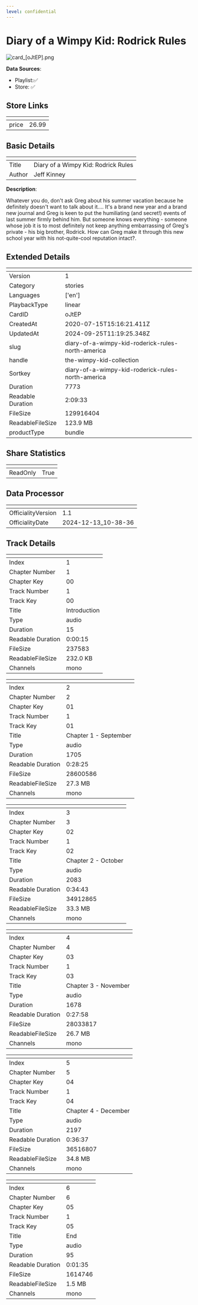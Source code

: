 ```yaml
---
level: confidential
---
```

# Diary of a Wimpy Kid: Rodrick Rules

![card_[oJtEP].png](../../img/cards/card_[oJtEP].png)

**Data Sources**: 

- Playlist:✅
- Store: ✅


## Store Links

| <!-- --> | <!-- --> |
| - | - |
| price | 26.99 |


## Basic Details

| <!-- --> | <!-- --> |
| - | - |
| Title | Diary of a Wimpy Kid: Rodrick Rules |
| Author | Jeff Kinney |

**Description**:

Whatever you do, don't ask Greg about his summer vacation because he definitely doesn't want to talk about it.... It's a brand new year and a brand new journal and Greg is keen to put the humiliating (and secret!) events of last summer firmly behind him. But someone knows everything - someone whose job it is to most definitely not keep anything embarrassing of Greg's private - his big brother, Rodrick. How can Greg make it through this new school year with his not-quite-cool reputation intact?.


## Extended Details

| <!-- --> | <!-- --> |
| - | - |
| Version | 1 |
| Category | stories |
| Languages | ['en'] |
| PlaybackType | linear |
| CardID | oJtEP |
| CreatedAt | 2020-07-15T15:16:21.411Z |
| UpdatedAt | 2024-09-25T11:19:25.348Z |
| slug | diary-of-a-wimpy-kid-roderick-rules-north-america |
| handle | the-wimpy-kid-collection |
| Sortkey | diary-of-a-wimpy-kid-roderick-rules-north-america |
| Duration | 7773 |
| Readable Duration | 2:09:33 |
| FileSize | 129916404 |
| ReadableFileSize | 123.9 MB |
| productType | bundle |


## Share Statistics

| <!-- --> | <!-- --> |
| - | - |
| ReadOnly | True |


## Data Processor

| <!-- --> | <!-- --> |
| - | - |
| OfficialityVersion | 1.1
| OfficialityDate | 2024-12-13_10-38-36


## Track Details

| <!-- --> | <!-- --> |
| - | - |
| Index | 1 |
| Chapter Number | 1 |
| Chapter Key | 00 |
| Track Number | 1 |
| Track Key | 00 |
| Title | Introduction |
| Type | audio |
| Duration | 15 |
| Readable Duration | 0:00:15 |
| FileSize | 237583 |
| ReadableFileSize | 232.0 KB |
| Channels | mono |

| <!-- --> | <!-- --> |
| - | - |
| Index | 2 |
| Chapter Number | 2 |
| Chapter Key | 01 |
| Track Number | 1 |
| Track Key | 01 |
| Title | Chapter 1 - September |
| Type | audio |
| Duration | 1705 |
| Readable Duration | 0:28:25 |
| FileSize | 28600586 |
| ReadableFileSize | 27.3 MB |
| Channels | mono |

| <!-- --> | <!-- --> |
| - | - |
| Index | 3 |
| Chapter Number | 3 |
| Chapter Key | 02 |
| Track Number | 1 |
| Track Key | 02 |
| Title | Chapter 2 - October |
| Type | audio |
| Duration | 2083 |
| Readable Duration | 0:34:43 |
| FileSize | 34912865 |
| ReadableFileSize | 33.3 MB |
| Channels | mono |

| <!-- --> | <!-- --> |
| - | - |
| Index | 4 |
| Chapter Number | 4 |
| Chapter Key | 03 |
| Track Number | 1 |
| Track Key | 03 |
| Title | Chapter 3 - November |
| Type | audio |
| Duration | 1678 |
| Readable Duration | 0:27:58 |
| FileSize | 28033817 |
| ReadableFileSize | 26.7 MB |
| Channels | mono |

| <!-- --> | <!-- --> |
| - | - |
| Index | 5 |
| Chapter Number | 5 |
| Chapter Key | 04 |
| Track Number | 1 |
| Track Key | 04 |
| Title | Chapter 4 - December |
| Type | audio |
| Duration | 2197 |
| Readable Duration | 0:36:37 |
| FileSize | 36516807 |
| ReadableFileSize | 34.8 MB |
| Channels | mono |

| <!-- --> | <!-- --> |
| - | - |
| Index | 6 |
| Chapter Number | 6 |
| Chapter Key | 05 |
| Track Number | 1 |
| Track Key | 05 |
| Title | End |
| Type | audio |
| Duration | 95 |
| Readable Duration | 0:01:35 |
| FileSize | 1614746 |
| ReadableFileSize | 1.5 MB |
| Channels | mono |

